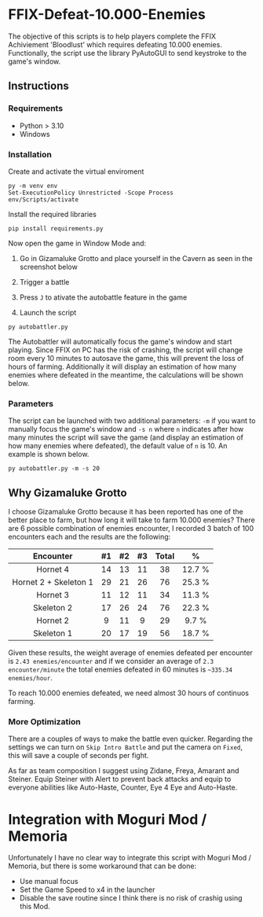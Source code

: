 # FFIX-Defeat-10.000-Enemies

The objective of this scripts is to help players complete the FFIX Achiviement 'Bloodlust' which requires defeating 10.000 enemies.
Functionally, the script use the library PyAutoGUI to send keystroke to the game's window.


## Instructions

### Requirements
- Python > 3.10
- Windows

### Installation
Create and activate the virtual enviroment
```
py -m venv env
Set-ExecutionPolicy Unrestricted -Scope Process
env/Scripts/activate
```

Install the required libraries
```
pip install requirements.py
```
Now open the game in Window Mode and:

1. Go in Gizamaluke Grotto and place yourself in the Cavern as seen in the screenshot below

2. Trigger a battle

3. Press `J` to ativate the autobattle feature in the game 

4. Launch the script

```
py autobattler.py
```

The Autobattler will automatically focus the game's window and start playing. Since FFIX on PC has the risk of crashing, the script will change room every 10 minutes to autosave the game, this will prevent the loss of hours of farming. Additionally it will display an estimation of how many enemies where defeated in the meantime, the calculations will be shown below.

### Parameters

The script can be launched with two additional parameters: `-m` if you want to manually focus the game's window and `-s n` where `n` indicates after how many minutes the script will save the game (and display an estimation of how many enemies where defeated), the default value of `n` is 10. An example is shown below.

```
py autobattler.py -m -s 20
```

## Why Gizamaluke Grotto

I choose Gizamaluke Grotto because it has been reported has one of the better place to farm, but how long it will take to farm 10.000 enemies? There are 6 possible combination of enemies encounter, I recorded 3 batch of 100 encounters each and the results are the following:

| Encounter | #1 | #2 | #3 |  Total | % | 
| :---: | :---: | :---: | :---: | :---: | :---: | 
| Hornet 4 | 14 | 13 | 11 | 38 | 12.7 % |
| Hornet 2 + Skeleton 1 | 29 | 21 | 26 | 76 | 25.3 % |
| Hornet 3 | 11 | 12 | 11 | 34 | 11.3 % |
| Skeleton 2 | 17 | 26 | 24 | 76 | 22.3 % |
| Hornet 2 | 9 | 11 | 9 |29 | 9.7 % |
| Skeleton 1 | 20 | 17 | 19 | 56 | 18.7 % |

Given these results, the weight average of enemies defeated per encounter is `2.43 enemies/encounter` and if we consider an average of `2.3 encounter/minute` the total enemies defeated in 60 minutes is `~335.34 enemies/hour`. 

To reach 10.000 enemies defeated, we need almost 30 hours of continuos farming.

### More Optimization

There are a couples of ways to make the battle even quicker. Regarding the settings we can turn on `Skip Intro Battle` and put the camera on `Fixed`, this will save a couple of seconds per fight. 

As far as team composition I suggest using Zidane, Freya, Amarant and Steiner. Equip Steiner with Alert to prevent back attacks and equip to everyone abilities like Auto-Haste, Counter, Eye 4 Eye and Auto-Haste.

# Integration with Moguri Mod / Memoria

Unfortunately I have no clear way to integrate this script with Moguri Mod / Memoria, but there is some workaround that can be done:

- Use manual focus 
- Set the Game Speed to x4 in the launcher
- Disable the save routine since I think there is no risk of crashig using this Mod.


